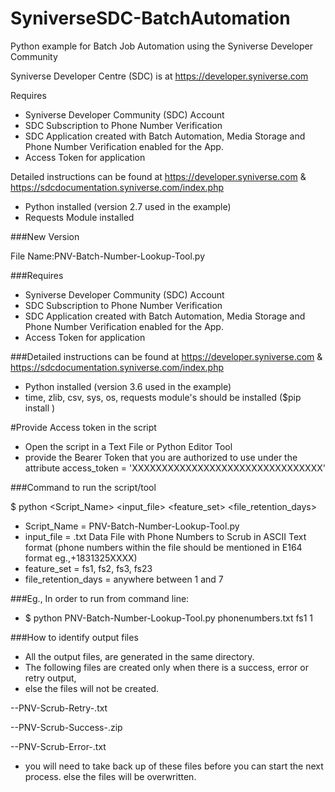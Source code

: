 # SyniverseSDC-BatchAutomation
Python example for Batch Job Automation using the Syniverse Developer Community

Syniverse Developer Centre (SDC) is at https://developer.syniverse.com

Requires
- Syniverse Developer Community (SDC) Account
- SDC Subscription to Phone Number Verification
- SDC Application created with Batch Automation, Media Storage and Phone Number Verification enabled for the App.
- Access Token for application

Detailed instructions can be found at https://developer.syniverse.com & https://sdcdocumentation.syniverse.com/index.php

- Python installed (version 2.7 used in the example)
- Requests Module installed



###New Version

File Name:PNV-Batch-Number-Lookup-Tool.py

###Requires
- Syniverse Developer Community (SDC) Account
- SDC Subscription to Phone Number Verification
- SDC Application created with Batch Automation, Media Storage and Phone Number Verification enabled for the App.
- Access Token for application

###Detailed instructions can be found at https://developer.syniverse.com & https://sdcdocumentation.syniverse.com/index.php
- Python installed (version 3.6 used in the example)
- time, zlib, csv, sys, os, requests module's should be installed ($pip install <module name>)

#Provide Access token in the script
- Open the script in a Text File or Python Editor Tool
- provide the Bearer Token that you are authorized to use under the attribute access_token = 'XXXXXXXXXXXXXXXXXXXXXXXXXXXXXXXX'

###Command to run the script/tool


$ python <Script_Name> <input_file> <feature_set> <file_retention_days>
- Script_Name = PNV-Batch-Number-Lookup-Tool.py
- input_file = <InputFileName>.txt Data File with Phone Numbers to Scrub in ASCII Text format (phone numbers within the file should be mentioned in E164 format eg.,+1831325XXXX)
- feature_set =  fs1,  fs2, fs3, fs23
- file_retention_days = anywhere between 1 and 7

###Eg., In order to run from command line:
- $ python PNV-Batch-Number-Lookup-Tool.py phonenumbers.txt fs1 1

    
###How to identify output files
- All the output files, are generated in the same directory.
- The following files are created only when there is a success, error or retry output,
- else the files will not be created. 

--PNV-Scrub-Retry-<InputFileName>.txt
  
--PNV-Scrub-Success-<InputFileName>.zip
  
--PNV-Scrub-Error-<InputFileName>.txt
  

- you will need to take back up of these files before you can start the next process.
  else the files will be overwritten.
 




